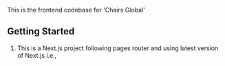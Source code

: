 This is the frontend codebase for 'Chairs Global'

## Getting Started

1. This is a Next.js project following pages router and using latest version of Next.js i.e., 